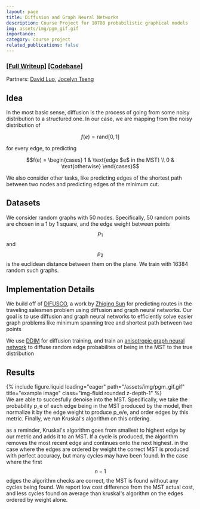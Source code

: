 ```yaml
---
layout: page
title: Diffusion and Graph Neural Networks 
description: Course Project for 10708 probabilistic graphical models
img: assets/img/pgm_gif.gif
importance: 
category: course project
related_publications: false
---
```


### [[Full Writeup]](/assets/pdf/pgm_final_report.pdf) [[Codebase]](https://github.com/maxwelljones14/DIFUSCO)
Partners: [David Luo](https://www.linkedin.com/in/david-luo-5401491b0/), [Jocelyn Tseng](https://www.linkedin.com/in/jocelyntseng/)

## Idea
In the most basic sense, diffusion is the process of going from some noisy distribution to a structured one. In our case, we are mapping from the noisy distribution of 

$$f(e) = \text{rand}[0, 1]$$

for every edge, to predicting

$$f(e) = \begin{cases} 1 & \text{edge $e$ in the MST} \\ 0 & \text{otherwise} \end{cases}$$

We also consider other tasks, like predicting edges of the shortest path between two nodes and predicting edges of the minimum cut.

## Datasets
We consider random graphs with 50 nodes. Specifically, 50 random points are chosen in a 1 by 1 square, and the edge weight between points $$p_1$$ and $$p_2$$ is the euclidean distance between them on the plane. We train with 16384 random such graphs. 

## Implementation Details
We build off of [DIFUSCO](https://proceedings.neurips.cc/paper_files/paper/2023/file/0ba520d93c3df592c83a611961314c98-Paper-Conference.pdf), a work by [Zhiqing Sun](https://www.cs.cmu.edu/~zhiqings/) for predicting routes in the traveling salesmen problem using diffusion and graph neural networks. Our goal is to use diffusion and graph neural networks to efficiently solve easier graph problems like minimum spanning tree and shortest path between two points

We use [DDIM](https://arxiv.org/abs/2010.02502) for diffusion training, and train an [anisotropic graph neural network](https://graphdeeplearning.github.io/publication/bresson-2018-experimental/) to diffuse random edge probabilites of being in the MST to the true distribution


## Results

<div class="row">
    <div class="col-sm mt-3 mt-md-0">
        {% include figure.liquid loading="eager" path="/assets/img/pgm_gif.gif" title="example image" class="img-fluid rounded z-depth-1" %}
    </div>
</div>
<div class="caption">
We are able to succesfully denoise into the MST. Specifically, we take the probability p_e of each edge being in the MST produced by the model, then  normalize it by the edge weight to produce p_e/e, and order edges by this metric. Finally, we run Kruskal's algorithm on this ordering.  
</div>


as a reminder, Kruskal's algorithm goes from smallest to highest edge by our metric and adds it to an MST. If a cycle is produced, the algorithm removes the most recent edge and continues onto the next highest. in the case where the edges are ordered by weight the correct MST is produced with perfect accuracy, but many cycles may have been found. In the case where the first $$n - 1$$ edges the algorithm checks are correct, the MST is found without any cycles being found. We report low cost difference from the MST actual cost, and less cycles found on average than kruskal's algorithm on the edges ordered by weight alone. 


